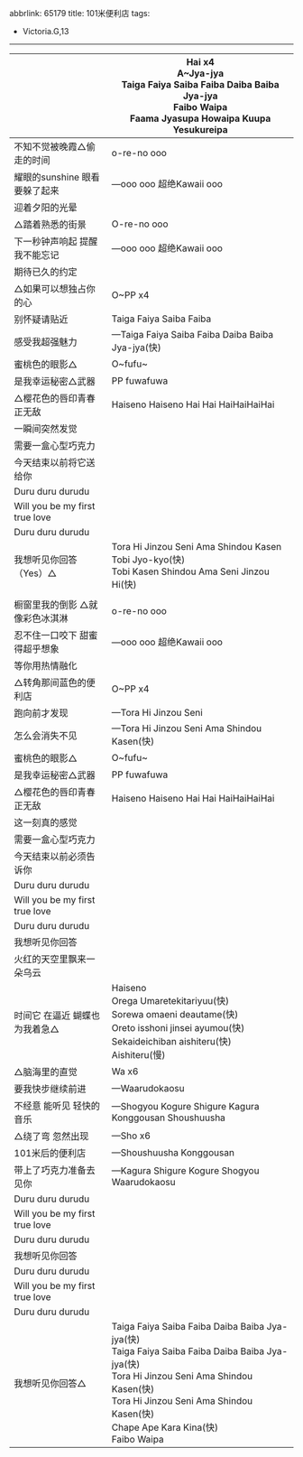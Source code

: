 abbrlink: 65179
title: 101米便利店
tags:
  - Victoria.G,13
---
|      |Hai x4<br>A~Jya-jya<br>Taiga Faiya Saiba Faiba Daiba Baiba Jya-jya<br>Faibo Waipa<br>Faama Jyasupa Howaipa Kuupa<br>Yesukureipa|
|--|--|
|不知不觉被晚霞△偷走的时间|o-re-no ooo|
|耀眼的sunshine 眼看要躲了起来|—ooo ooo 超绝Kawaii ooo|
|迎着夕阳的光晕 |      |
|△踏着熟悉的街景|O-re-no ooo|
|下一秒钟声响起 提醒我不能忘记|—ooo ooo 超绝Kawaii ooo|
|期待已久的约定|      |
|△如果可以想独占你的心|O~PP x4|
|别怀疑请贴近|Taiga Faiya Saiba Faiba|
|感受我超强魅力|—Taiga Faiya Saiba Faiba Daiba Baiba Jya-jya(快)|
|蜜桃色的眼影△|O~fufu~|
|是我幸运秘密△武器|PP fuwafuwa|
|△樱花色的唇印青春正无敌|Haiseno Haiseno Hai Hai HaiHaiHaiHai|
|一瞬间突然发觉|      |
|需要一盒心型巧克力|      |
|今天结束以前将它送给你|      |
|Duru duru durudu|      |
|Will you be my first true love|      |
|Duru duru durudu|      |
|我想听见你回答（Yes）△|Tora Hi Jinzou Seni Ama Shindou Kasen Tobi Jyo-kyo(快)<br>Tobi Kasen Shindou Ama Seni Jinzou Hi(快)|
|      |      |
|橱窗里我的倒影 △就像彩色冰淇淋|o-re-no ooo|
|忍不住一口咬下 甜蜜得超乎想象|—ooo ooo  超绝Kawaii ooo|
|等你用热情融化|      |
|△转角那间蓝色的便利店|O~PP x4|
|跑向前才发现|—Tora Hi Jinzou Seni |
|怎么会消失不见|—Tora Hi Jinzou Seni Ama Shindou Kasen(快)|
|蜜桃色的眼影△|O~fufu~|
|是我幸运秘密△武器|PP fuwafuwa|
|△樱花色的唇印青春正无敌|Haiseno Haiseno Hai Hai HaiHaiHaiHai|
|这一刻真的感觉|      |
|需要一盒心型巧克力|      |
|今天结束以前必须告诉你|      |
|Duru duru durudu|      |
|Will you be my first true love|      |
|Duru duru durudu|      |
|我想听见你回答|      |
|火红的天空里飘来一朵乌云|      |
|时间它 在逼近 蝴蝶也为我着急△|Haiseno<br>Orega Umaretekitariyuu(快)<br>Sorewa omaeni deautame(快)<br>Oreto isshoni jinsei ayumou(快)<br>Sekaideichiban aishiteru(快)<br>Aishiteru(慢)|
|△脑海里的直觉|Wa x6 |
|要我快步继续前进|—Waarudokaosu|
|不经意 能听见 轻快的音乐|—Shogyou Kogure Shigure Kagura Konggousan Shoushuusha|
|△绕了弯 忽然出现|—Sho x6|
|101米后的便利店|—Shoushuusha Konggousan|
|带上了巧克力准备去见你|—Kagura Shigure Kogure Shogyou Waarudokaosu|
|Duru duru durudu|      |
|Will you be my first true love|      |
|Duru duru durudu|      |
|我想听见你回答|      |
|Duru duru durudu|      |
|Will you be my first true love|      |
|Duru duru durudu|      |
|我想听见你回答△|Taiga Faiya Saiba Faiba Daiba Baiba Jya-jya(快)<br>Taiga Faiya Saiba Faiba Daiba Baiba Jya-jya(快)<br>Tora Hi Jinzou Seni Ama Shindou Kasen(快)<br>Tora Hi Jinzou Seni Ama Shindou Kasen(快)<br>Chape Ape Kara Kina(快)<br>Faibo Waipa|